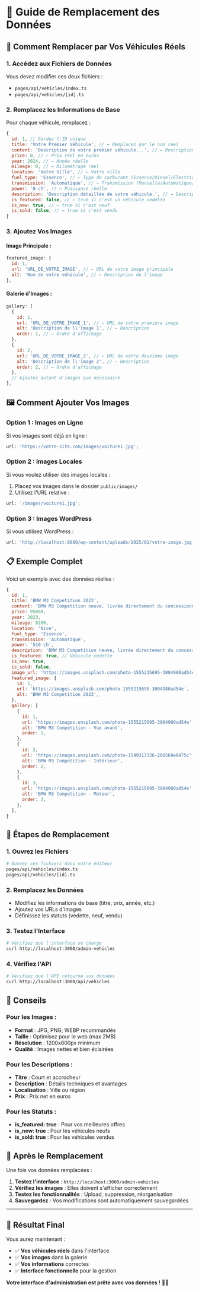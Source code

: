 # 🚗 Guide de Remplacement des Données

## 📝 **Comment Remplacer par Vos Véhicules Réels**

### **1. Accédez aux Fichiers de Données**

Vous devez modifier ces deux fichiers :

- `pages/api/vehicles/index.ts`
- `pages/api/vehicles/[id].ts`

### **2. Remplacez les Informations de Base**

Pour chaque véhicule, remplacez :

```javascript
{
  id: 1, // Gardez l'ID unique
  title: 'Votre Premier Véhicule', // ← Remplacez par le nom réel
  content: 'Description de votre premier véhicule...', // ← Description réelle
  price: 0, // ← Prix réel en euros
  year: 2024, // ← Année réelle
  mileage: 0, // ← Kilométrage réel
  location: 'Votre Ville', // ← Votre ville
  fuel_type: 'Essence', // ← Type de carburant (Essence/Diesel/Électrique/Hybride)
  transmission: 'Automatique', // ← Transmission (Manuelle/Automatique/Semi-automatique)
  power: '0 ch', // ← Puissance réelle
  description: 'Description détaillée de votre véhicule.', // ← Description détaillée
  is_featured: false, // ← true si c'est un véhicule vedette
  is_new: true, // ← true si c'est neuf
  is_sold: false, // ← true si c'est vendu
}
```

### **3. Ajoutez Vos Images**

#### **Image Principale :**

```javascript
featured_image: {
  id: 1,
  url: 'URL_DE_VOTRE_IMAGE', // ← URL de votre image principale
  alt: 'Nom de votre véhicule', // ← Description de l'image
},
```

#### **Galerie d'Images :**

```javascript
gallery: [
  {
    id: 1,
    url: 'URL_DE_VOTRE_IMAGE_1', // ← URL de votre première image
    alt: 'Description de l\'image 1', // ← Description
    order: 1, // ← Ordre d'affichage
  },
  {
    id: 2,
    url: 'URL_DE_VOTRE_IMAGE_2', // ← URL de votre deuxième image
    alt: 'Description de l\'image 2', // ← Description
    order: 2, // ← Ordre d'affichage
  },
  // Ajoutez autant d'images que nécessaire
],
```

## 🖼️ **Comment Ajouter Vos Images**

### **Option 1 : Images en Ligne**

Si vos images sont déjà en ligne :

```javascript
url: 'https://votre-site.com/images/voiture1.jpg';
```

### **Option 2 : Images Locales**

Si vous voulez utiliser des images locales :

1. Placez vos images dans le dossier `public/images/`
2. Utilisez l'URL relative :

```javascript
url: '/images/voiture1.jpg';
```

### **Option 3 : Images WordPress**

Si vous utilisez WordPress :

```javascript
url: 'http://localhost:8080/wp-content/uploads/2025/01/votre-image.jpg';
```

## 📋 **Exemple Complet**

Voici un exemple avec des données réelles :

```javascript
{
  id: 1,
  title: 'BMW M3 Competition 2023',
  content: 'BMW M3 Competition neuve, livrée directement du concessionnaire. Performance et confort au rendez-vous.',
  price: 95000,
  year: 2023,
  mileage: 8200,
  location: 'Nice',
  fuel_type: 'Essence',
  transmission: 'Automatique',
  power: '510 ch',
  description: 'BMW M3 Competition neuve, livrée directement du concessionnaire. Performance et confort au rendez-vous.',
  is_featured: true, // Véhicule vedette
  is_new: true,
  is_sold: false,
  image_url: 'https://images.unsplash.com/photo-1555215695-3004980ad54e',
  featured_image: {
    id: 1,
    url: 'https://images.unsplash.com/photo-1555215695-3004980ad54e',
    alt: 'BMW M3 Competition 2023',
  },
  gallery: [
    {
      id: 1,
      url: 'https://images.unsplash.com/photo-1555215695-3004980ad54e',
      alt: 'BMW M3 Competition - Vue avant',
      order: 1,
    },
    {
      id: 2,
      url: 'https://images.unsplash.com/photo-1549317336-206569e8475c',
      alt: 'BMW M3 Competition - Intérieur',
      order: 2,
    },
    {
      id: 3,
      url: 'https://images.unsplash.com/photo-1555215695-3004980ad54e',
      alt: 'BMW M3 Competition - Moteur',
      order: 3,
    },
  ],
}
```

## 🔧 **Étapes de Remplacement**

### **1. Ouvrez les Fichiers**

```bash
# Ouvrez ces fichiers dans votre éditeur
pages/api/vehicles/index.ts
pages/api/vehicles/[id].ts
```

### **2. Remplacez les Données**

- Modifiez les informations de base (titre, prix, année, etc.)
- Ajoutez vos URLs d'images
- Définissez les statuts (vedette, neuf, vendu)

### **3. Testez l'Interface**

```bash
# Vérifiez que l'interface se charge
curl http://localhost:3000/admin-vehicles
```

### **4. Vérifiez l'API**

```bash
# Vérifiez que l'API retourne vos données
curl http://localhost:3000/api/vehicles
```

## 🎯 **Conseils**

### **Pour les Images :**

- **Format** : JPG, PNG, WEBP recommandés
- **Taille** : Optimisez pour le web (max 2MB)
- **Résolution** : 1200x800px minimum
- **Qualité** : Images nettes et bien éclairées

### **Pour les Descriptions :**

- **Titre** : Court et accrocheur
- **Description** : Détails techniques et avantages
- **Localisation** : Ville ou région
- **Prix** : Prix net en euros

### **Pour les Statuts :**

- **is_featured: true** : Pour vos meilleures offres
- **is_new: true** : Pour les véhicules neufs
- **is_sold: true** : Pour les véhicules vendus

## 🚀 **Après le Remplacement**

Une fois vos données remplacées :

1. **Testez l'interface** : `http://localhost:3000/admin-vehicles`
2. **Vérifiez les images** : Elles doivent s'afficher correctement
3. **Testez les fonctionnalités** : Upload, suppression, réorganisation
4. **Sauvegardez** : Vos modifications sont automatiquement sauvegardées

---

## 🎉 **Résultat Final**

Vous aurez maintenant :

- ✅ **Vos véhicules réels** dans l'interface
- ✅ **Vos images** dans la galerie
- ✅ **Vos informations** correctes
- ✅ **Interface fonctionnelle** pour la gestion

**Votre interface d'administration est prête avec vos données !** 🚗✨
